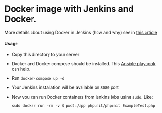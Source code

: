 # Docker image with Jenkins and Docker.
More details about using Docker in Jenkins (how and why) see in [this article](http://container-solutions.com/running-docker-in-jenkins-in-docker/)

#### Usage
- Copy this directory to your server
- Docker and Docker compose should be installed. This [Ansible playbook](../../install-docker) can help.
- Run `docker-compose up -d`
- Your Jenkins installation will be available on `8080` port
- Now you can run Docker containers from jenkins jobs using `sudo`. Like:

    `sudo docker run -rm -v $(pwd):/app phpunit/phpunit ExampleTest.php`

